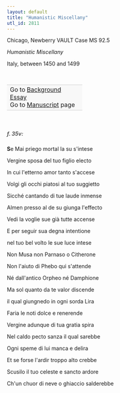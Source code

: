 ```yaml
---
layout: default
title: "Humanistic Miscellany"
utl_id: 2811
---
```



Chicago, Newberry VAULT Case MS 92.5


*Humanistic Miscellany*


Italy, between 1450 and 1499


 

<table border="0.5" cellpadding="1" cellspacing="1" style="width: 200px; background-color:#F8F8F8;"><tbody style="border-color:#ccc"><tr style="border-color:#ccc"><td>Go to <a href="https://centerfordigitalhumanities.github.io/Newberry-Italian-paleography/essay/020" target="_blank">Background Essay</a><br />
			Go to <a href="https://centerfordigitalhumanities.github.io/Newberry-Italian-paleography/www/record.html?id=020" target="_blank">Manuscript</a> page</td>
</tr></tbody></table>
 


<h5 style="color:#555;">f. 35v:</h5>

**S**e Mai priego mortal la su s'intese


Vergine sposa del tuo figlio electo


In cui l'etterno amor tanto s'accese


Volgi gli occhi piatosi al tuo suggietto


Sicché cantando di tue laude inmense


Almen presso al de su giunga l'effecto


Vedi la voglie sue già tutte accense


E per seguir sua degna intentione


nel tuo bel volto le sue luce intese


Non Musa non Parnaso o Citherone


Non l'aiuto di Phebo qui s'attende


Né dall'antico Orpheo né Damphione


Ma sol quanto da te valor discende


il qual giungnedo in ogni sorda Lira


Faria le noti dolce e renerende


Vergine adunque di tua gratia spira


Nel caldo pecto sanza il qual sarebbe


Ogni speme di lui manca e delira


Et se forse l'ardir troppo alto crebbe


Scusilo il tuo celeste e sancto ardore


Ch'un chuor di neve o ghiaccio salderebbe

